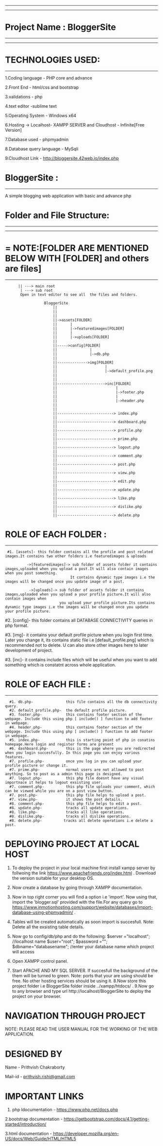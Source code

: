 ******************************************************************
*******************************************************************
# Project Name : BloggerSite
*******************************************************************
*******************************************************************
# TECHNOLOGIES USED:
-------------------
1.Coding language - PHP core and advance

2.Front End - html/css and bootstrap

3.validations - php

4.text editor -sublime text

5.Operating System - Windows x64

6.Hosting -> Localhost- XAMPP SERVER and Cloudhost - Infinite[Free Version]

7.Database used - phpmyadmin

8.Database query language - MySqli

9.Cloudhost Link - http://bloggersite.42web.io/index.php

# BloggerSite :
---------------
 A simple blogging web application with basic and advance php

# Folder and File Structure:
-----------------------------
   ************************************************************************  
   # = NOTE:[FOLDER ARE MENTIONED BELOW WITH [FOLDER] and others are files]
   ************************************************************************
          || ---> main root
           | ---> sub root   
           Open in text editor to see all  the files and folders.
           
                      BloggerSite                                                    
                          ||
                          ||
                          ||
                          ||->assets[FOLDER]
                          ||      |
                          ||      |->featuredimages[FOLDER]
                          ||      |
                          ||      |->uploads[FOLDER]
                          ||
                          ||----->config[FOLDER]
                          ||               |
                          ||               |->db.php
                          ||
                          ||-------------->img[FOLDER]
                          ||                      |
                          ||                      |->default_profile.png
                          ||     
                          ||
                          ||---------------------->inc[FOLDER]
                          ||                           |
                          ||                           |->footer.php
                          ||                           |
                          ||                           |->header.php
                          ||
                          ||
                          ||--------------------------> index.php                                
                          ||                                 
                          ||--------------------------> dashboard.php                                
                          ||   
                          ||--------------------------> profile.php                                
                          ||  
                          ||--------------------------> prime.php                                
                          ||      
                          ||--------------------------> logout.php                                
                          ||
                          ||--------------------------> comment.php                                
                          ||    
                          ||--------------------------> post.php                                
                          ||      
                          ||--------------------------> view.php                                
                          ||   
                          ||--------------------------> edit.php                                
                          || 
                          ||--------------------------> update.php                                                             
                          ||      
                          ||--------------------------> like.php                                
                          || 
                          ||--------------------------> dislike.php                                                                                            
                          || 
                          ||--------------------------> delete.php                                


        
        
# ROLE OF EACH FOLDER :
----------------------
     #1. [assets]- this folder contains all the profile and post related images.It contains two other folders i.e featuredimages & uploads
     
              ->[featuredimages]-> sub folder of assets folder it contains images,uploaded when you upload a post.It will also contain images when you post something.
                                  It contains dynamic type images i.e the images will be changed once you update image of a post. 
                                  
               ->[uploads]-> sub folder of assets folder it contains images,uploaded when you upload a your profile picture.It will also contain images when
                             you upload your profile picture.Its contains dynamic type images i.e the images will be changed once you update your profile picture. 
                             
                             
   #2. [config]- this folder contains all DATABASE CONNECTIVITY queries in php format.
   
   #3. [img]- it contains your default profile picture when you login first time. Later you change it, its contains static file i.e [default_profile.png] which is 
              recommended not to delete. U can also store other images here to later development of project.
    
   #3. [inc]- it contains include files which will be useful when you want to add something which is constatnt across whole application.  
 
 # ROLE OF EACH FILE : 
------------------------
      #1. db.php-               this file contains all the db connectivity query.
      #2. default_profile.php-  the default profile picture.
      #3. footer.php-           this contains footer section of the webpage. Include this using php [ include() ] function to add footer in webpage.
      #4. header.php-           this contains footer section of the webpage. Include this using php [ include() ] function to add footer in webpage.
      #5. index.php-            this is starting point of php in conatins homepage.Here login and register forms are present 
      #6. dashboard.php-        this is the page where you are redirected when you login succesfully. In this page you can enjoy various features.
      #7. profile.php-          once you log in you can upload your profile picture or change it. 
      #7. prime.php-            normal users are not allowed to post anything. So to post as a admin this page is designed. 
      #7. logout.php-           this php file doesnt have any visual importnace it helps to logout exsisting user. 
      #7. comment.php-          this php file uploads your comment, which can be viewed while you are on a post view button. 
      #7. post.php-             this php file helps to upload a post.
      #7. view.php-             it shows the post details.
      #8. comment.php-          this php file helps to edit a post.
      #8. update.php-           tracks all update operations.
      #8. like.php-             tracks all like operations.
      #8. dislike.php-          tracks all dislike operations.
      #8. delete.php-          tracks all delete operations i.e delete a post.
      
      
      
# DEPLOYING PROJECT AT LOCAL HOST
1. To deploy the project in your local machine first install xampp server by follwoing the link https://www.apachefriends.org/index.html . Download the version
   suitable for your desktop OS.

2. Now create a database by going through XAMPP documentation.

3. Now in top right corner you will find a option i.e 'import'. Now using that, import the 'blogger.sql' provided with the file.For any query go to https://www.inmotionhosting.com/support/website/databases/import-database-using-phpmyadmin/  .

4. Tables will be created automatically as soon import is succesfull. Note: Delete all the exsisting table details.

5. Now go to config/db/php and do the following:
                   $server ="localhost";  //localhost name
                   $user="root";
                   $password ="";
                   $dbname="databasename"; //enter your database name which project will access

6. Open XAMPP control panel.
7. Start APACHE AND MY SQL SERVER. If succesfull the background of the them will be turned to green. Note: ports that your are using should be free. No
   other hosting services should be using it.
8.Now store this project folder i.e BloggerSite folder inside ../xampp/htdocs/ . 
9.Now go to any browser and type url http://localhost/BloggerSite to deploy the project on your browser.


# NAVIGATION THROUGH PROJECT

NOTE: PLEASE READ THE USER MANUAL FOR THE WORKING OF THE WEB APPLICATION.

# DESIGNED BY
Name - Prithvish Chakraborty

Mail-id - prithvish.rishi@gmail.com

# IMPORTANT LINKS
  1. php ldocumentation - https://www.php.net/docs.php
  
  2.bootstrap documentation - https://getbootstrap.com/docs/4.1/getting-started/introduction/
  
  3.html documentation - https://developer.mozilla.org/en-US/docs/Web/Guide/HTML/HTML5
 

             
    
       
          
          
                    
                    
                    
                    
                    
                    
                    
                    
                    
                    
                    
                    
                    
                    
                    
                    
